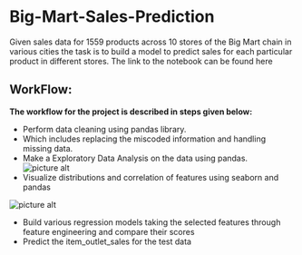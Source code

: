 # Big-Mart-Sales-Prediction

Given sales data for 1559 products across 10 stores of the Big Mart chain in various cities the task is to build a model to predict sales for each particular product in different stores. The link to the notebook can be found here

## WorkFlow:

**The workflow for the project is described in steps given below:**
- Perform data cleaning using pandas library. 
- Which includes replacing the miscoded information and handling missing data.
- Make a Exploratory Data Analysis on the data using pandas.
![picture alt](https://github.com/aneeshjv96/BigMart-Images/blob/main/Screenshot%202021-09-23%20at%209.05.21%20PM.png)
- Visualize distributions and correlation of features using seaborn and pandas

![picture alt](https://github.com/aneeshjv96/BigMart-Images/blob/main/big%20mart%20correlation.png "Correlation Heatmap")

- Build various regression models taking the selected features through feature engineering and compare their scores
- Predict the item_outlet_sales for the test data

